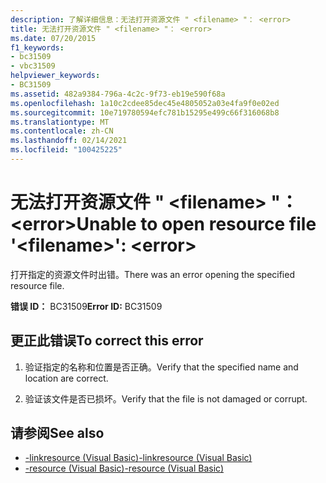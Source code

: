 ```yaml
---
description: 了解详细信息：无法打开资源文件 " <filename> "： <error>
title: 无法打开资源文件 " <filename> "： <error>
ms.date: 07/20/2015
f1_keywords:
- bc31509
- vbc31509
helpviewer_keywords:
- BC31509
ms.assetid: 482a9384-796a-4c2c-9f73-eb19e590f68a
ms.openlocfilehash: 1a10c2cdee85dec45e4805052a03e4fa9f0e02ed
ms.sourcegitcommit: 10e719780594efc781b15295e499c66f316068b8
ms.translationtype: MT
ms.contentlocale: zh-CN
ms.lasthandoff: 02/14/2021
ms.locfileid: "100425225"
---
```

# <a name="unable-to-open-resource-file-filename-error"></a><span data-ttu-id="c2613-103">无法打开资源文件 " \<filename> "： \<error></span><span class="sxs-lookup"><span data-stu-id="c2613-103">Unable to open resource file '\<filename>': \<error></span></span>

<span data-ttu-id="c2613-104">打开指定的资源文件时出错。</span><span class="sxs-lookup"><span data-stu-id="c2613-104">There was an error opening the specified resource file.</span></span>  
  
 <span data-ttu-id="c2613-105">**错误 ID：** BC31509</span><span class="sxs-lookup"><span data-stu-id="c2613-105">**Error ID:** BC31509</span></span>  
  
## <a name="to-correct-this-error"></a><span data-ttu-id="c2613-106">更正此错误</span><span class="sxs-lookup"><span data-stu-id="c2613-106">To correct this error</span></span>  
  
1. <span data-ttu-id="c2613-107">验证指定的名称和位置是否正确。</span><span class="sxs-lookup"><span data-stu-id="c2613-107">Verify that the specified name and location are correct.</span></span>  
  
2. <span data-ttu-id="c2613-108">验证该文件是否已损坏。</span><span class="sxs-lookup"><span data-stu-id="c2613-108">Verify that the file is not damaged or corrupt.</span></span>  
  
## <a name="see-also"></a><span data-ttu-id="c2613-109">请参阅</span><span class="sxs-lookup"><span data-stu-id="c2613-109">See also</span></span>

- [<span data-ttu-id="c2613-110">-linkresource (Visual Basic)</span><span class="sxs-lookup"><span data-stu-id="c2613-110">-linkresource (Visual Basic)</span></span>](../reference/command-line-compiler/linkresource.md)
- [<span data-ttu-id="c2613-111">-resource (Visual Basic)</span><span class="sxs-lookup"><span data-stu-id="c2613-111">-resource (Visual Basic)</span></span>](../reference/command-line-compiler/resource.md)
